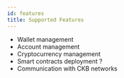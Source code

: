 ```yaml
---
id: features
title: Supported Features
---
```



- Wallet management
- Account management
- Cryptocurrency management
- Smart contracts deployment ?
- Communication with CKB networks

